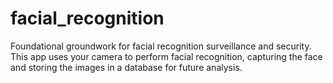 # facial_recognition
Foundational groundwork for facial recognition surveillance and security. This app uses your camera to perform facial recognition, capturing the face and storing the images in a database for future analysis.
